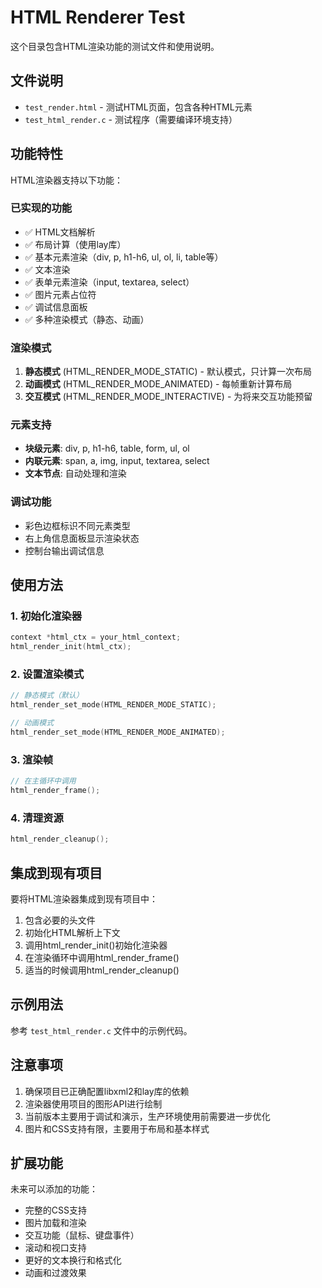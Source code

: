 # HTML Renderer Test

这个目录包含HTML渲染功能的测试文件和使用说明。

## 文件说明

- `test_render.html` - 测试HTML页面，包含各种HTML元素
- `test_html_render.c` - 测试程序（需要编译环境支持）

## 功能特性

HTML渲染器支持以下功能：

### 已实现的功能
- ✅ HTML文档解析
- ✅ 布局计算（使用lay库）
- ✅ 基本元素渲染（div, p, h1-h6, ul, ol, li, table等）
- ✅ 文本渲染
- ✅ 表单元素渲染（input, textarea, select）
- ✅ 图片元素占位符
- ✅ 调试信息面板
- ✅ 多种渲染模式（静态、动画）

### 渲染模式
1. **静态模式** (HTML_RENDER_MODE_STATIC) - 默认模式，只计算一次布局
2. **动画模式** (HTML_RENDER_MODE_ANIMATED) - 每帧重新计算布局
3. **交互模式** (HTML_RENDER_MODE_INTERACTIVE) - 为将来交互功能预留

### 元素支持
- **块级元素**: div, p, h1-h6, table, form, ul, ol
- **内联元素**: span, a, img, input, textarea, select
- **文本节点**: 自动处理和渲染

### 调试功能
- 彩色边框标识不同元素类型
- 右上角信息面板显示渲染状态
- 控制台输出调试信息

## 使用方法

### 1. 初始化渲染器
```c
context *html_ctx = your_html_context;
html_render_init(html_ctx);
```

### 2. 设置渲染模式
```c
// 静态模式（默认）
html_render_set_mode(HTML_RENDER_MODE_STATIC);

// 动画模式
html_render_set_mode(HTML_RENDER_MODE_ANIMATED);
```

### 3. 渲染帧
```c
// 在主循环中调用
html_render_frame();
```

### 4. 清理资源
```c
html_render_cleanup();
```

## 集成到现有项目

要将HTML渲染器集成到现有项目中：

1. 包含必要的头文件
2. 初始化HTML解析上下文
3. 调用html_render_init()初始化渲染器
4. 在渲染循环中调用html_render_frame()
5. 适当的时候调用html_render_cleanup()

## 示例用法

参考 `test_html_render.c` 文件中的示例代码。

## 注意事项

1. 确保项目已正确配置libxml2和lay库的依赖
2. 渲染器使用项目的图形API进行绘制
3. 当前版本主要用于调试和演示，生产环境使用前需要进一步优化
4. 图片和CSS支持有限，主要用于布局和基本样式

## 扩展功能

未来可以添加的功能：
- 完整的CSS支持
- 图片加载和渲染
- 交互功能（鼠标、键盘事件）
- 滚动和视口支持
- 更好的文本换行和格式化
- 动画和过渡效果